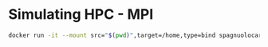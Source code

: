 # Simulating HPC - MPI

```bash
docker run -it --mount src="$(pwd)",target=/home,type=bind spagnuolocarmine/docker-mpi:latest
```
